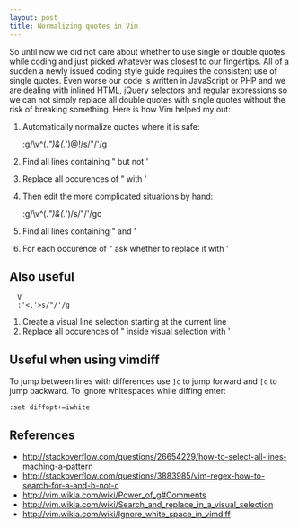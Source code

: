 ```yaml
---
layout: post
title: Normalizing quotes in Vim
---
```


So until now we did not care about whether to use single or double
quotes while coding and just picked whatever was closest to our
fingertips.
All of a sudden a newly issued coding style guide requires the
consistent use of single quotes.
Even worse our code is written in JavaScript or PHP and we are dealing
with inlined HTML, jQuery selectors and regular expressions so we can
not simply replace all double quotes with single quotes without the
risk of breaking something.
Here is how Vim helped my out:

1. Automatically normalize quotes where it is safe:

      :g/\v^(.*")&(.*')@!/s/"/'/g

  1. Find all lines containing " but not '
  2. Replace all occurences of " with '

2. Then edit the more complicated situations by hand:

      :g/\v^(.*")&(.*')/s/"/'/gc

  1. Find all lines containing " and '
  2. For each occurence of " ask whether to replace it with '

## Also useful

      V
      :'<,'>s/"/'/g

1. Create a visual line selection starting at the current line
2. Replace all occurences of " inside visual selection with '

## Useful when using vimdiff

To jump between lines with differences use `]c` to jump forward and
`[c` to jump backward.
To ignore whitespaces while diffing enter:

    :set diffopt+=iwhite

## References

* http://stackoverflow.com/questions/26654229/how-to-select-all-lines-maching-a-pattern
* http://stackoverflow.com/questions/3883985/vim-regex-how-to-search-for-a-and-b-not-c
* http://vim.wikia.com/wiki/Power_of_g#Comments
* http://vim.wikia.com/wiki/Search_and_replace_in_a_visual_selection
* http://vim.wikia.com/wiki/Ignore_white_space_in_vimdiff

